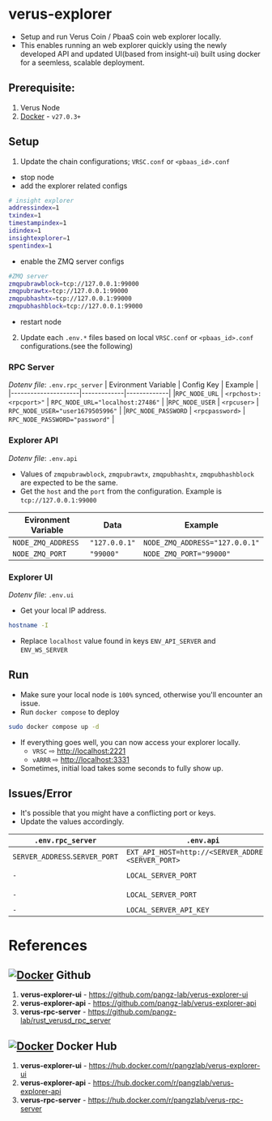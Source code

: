 # verus-explorer
- Setup and run Verus Coin / PbaaS coin web explorer locally.
- This enables running an web explorer quickly using the newly developed API and updated UI(based from insight-ui) built using docker for a seemless, scalable deployment.

## Prerequisite:
1. Verus Node 
2. [Docker](https://docs.docker.com/engine/install/) - `v27.0.3+`


## Setup
1. Update the chain configurations; `VRSC.conf` or `<pbaas_id>.conf`
 - stop node
 - add the explorer related configs
```bash
# insight explorer
addressindex=1
txindex=1
timestampindex=1
idindex=1
insightexplorer=1
spentindex=1
```
 - enable the ZMQ server configs
```bash
#ZMQ server
zmqpubrawblock=tcp://127.0.0.1:99000
zmqpubrawtx=tcp://127.0.0.1:99000
zmqpubhashtx=tcp://127.0.0.1:99000
zmqpubhashblock=tcp://127.0.0.1:99000
```
- restart node

2. Update each `.env.*` files based on local `VRSC.conf` or `<pbaas_id>.conf` configurations.(see the following)

### RPC Server
*Dotenv file*: `.env.rpc_server`
| Evironment Variable | Config Key  | Example     |
|---------------------|-------------|-------------|
|`RPC_NODE_URL`       | `<rpchost>:<rpcport>"` | `RPC_NODE_URL="localhost:27486"` |
|`RPC_NODE_USER`      | `<rpcuser>`            | `RPC_NODE_USER="user1679505996"` |
|`RPC_NODE_PASSWORD`  | `<rpcpassword>`        | `RPC_NODE_PASSWORD="password"`   |

### Explorer API
*Dotenv file*: `.env.api`
- Values of `zmqpubrawblock`, `zmqpubrawtx`, `zmqpubhashtx`, `zmqpubhashblock` are expected to be the same.
- Get the `host` and the `port` from the configuration. Example is `tcp://127.0.0.1:99000`

| Evironment Variable   | Data        | Example     |
|-----------------------|-------------|-------------|
|`NODE_ZMQ_ADDRESS`     | `"127.0.0.1"` | `NODE_ZMQ_ADDRESS="127.0.0.1"` |
|`NODE_ZMQ_PORT`        | `"99000"`     | `NODE_ZMQ_PORT="99000"`        |

### Explorer UI
*Dotenv file*: `.env.ui`
- Get your local IP address.
```bash
hostname -I
```
- Replace `localhost` value found in keys `ENV_API_SERVER` and `ENV_WS_SERVER`

## Run
- Make sure your local node is `100%` synced, otherwise you'll encounter an issue.
- Run `docker compose` to deploy
```bash
sudo docker compose up -d
```
- If everything goes well, you can now access your explorer locally.
    - `VRSC`  ⇨ <a href='http://localhost:2221'>http://localhost:2221</a>
    - `vARRR` ⇨ <a href='http://localhost:3331'>http://localhost:3331</a>
- Sometimes, initial load takes some seconds to fully show up.

## Issues/Error
- It's possible that you might have a conflicting port or keys.
- Update the values accordingly.

| `.env.rpc_server`             | `.env.api`                                           | `.env.ui`   |
|-------------------------------|------------------------------------------------------|-------------|
|`SERVER_ADDRESS`.`SERVER_PORT` | `EXT_API_HOST=http://<SERVER_ADDRESS>.<SERVER_PORT>` | `-`         |
|`-`                            | `LOCAL_SERVER_PORT`                                  | `ENV_API_SERVER=http://192.168.2.105:<LOCAL_SERVER_PORT>`         |
|`-`                            | `LOCAL_SERVER_PORT`                                  | `ENV_WS_SERVER=ws://192.168.2.105:<LOCAL_SERVER_PORT>/verus/wss ` |
|`-`                            | `LOCAL_SERVER_API_KEY`                               | `ENV_API_TOKEN`                                                   |

# References

## [![Docker](https://skillicons.dev/icons?i=github)](https://github.com/pangz-lab/) Github 
1. **verus-explorer-ui** - https://github.com/pangz-lab/verus-explorer-ui
2. **verus-explorer-api** - https://github.com/pangz-lab/verus-explorer-api
3. **verus-rpc-server** - https://github.com/pangz-lab/rust_verusd_rpc_server

## [![Docker](https://skillicons.dev/icons?i=docker)](https://docs.docker.com/get-docker/) Docker Hub
1. **verus-explorer-ui** - https://hub.docker.com/r/pangzlab/verus-explorer-ui
2. **verus-explorer-api** - https://hub.docker.com/r/pangzlab/verus-explorer-api
3. **verus-rpc-server** - https://hub.docker.com/r/pangzlab/verus-rpc-server

